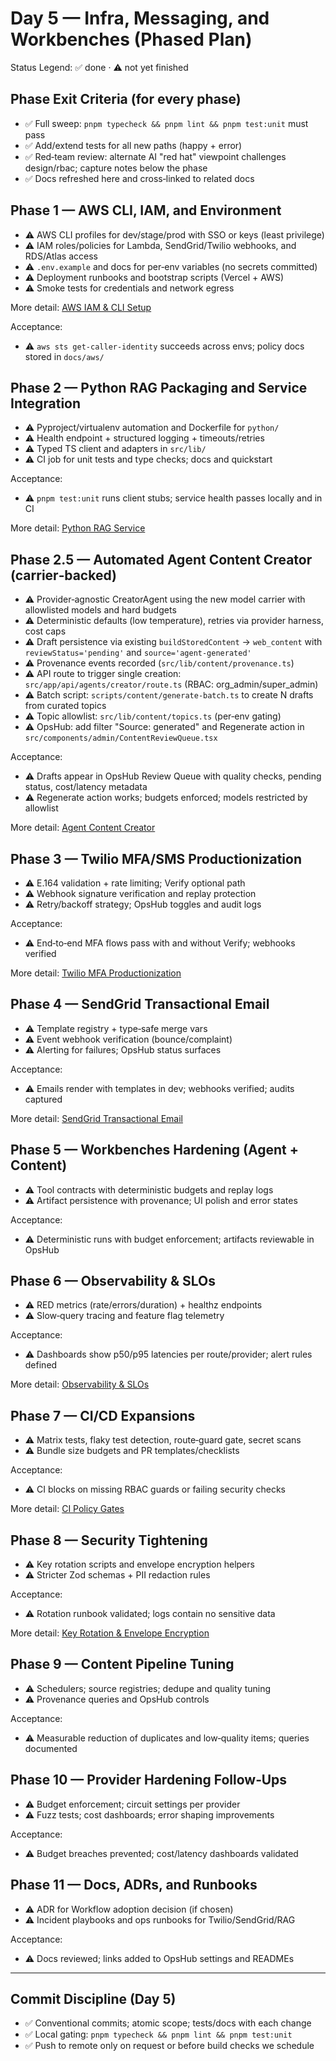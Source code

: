 <!--
AI Summary: Day 5 roadmap with phased, testable checklists for Infra, Messaging, and Workbenches.
Use ✅ when complete and ⚠️ while in progress. No placeholder commits; each item should be substantive with tests/docs.
Related: docs/planning/ENTERPRISE_RBAC_AND_ADMIN_DASHBOARD.md (Day 4), docs/development/CONFIGURATION.md, docs/integrations/ENVIRONMENT_VARIABLES.md.
-->

# Day 5 — Infra, Messaging, and Workbenches (Phased Plan)

Status Legend: ✅ done · ⚠️ not yet finished

## Phase Exit Criteria (for every phase)

- ✅ Full sweep: `pnpm typecheck && pnpm lint && pnpm test:unit` must pass
- ✅ Add/extend tests for all new paths (happy + error)
- ✅ Red‑team review: alternate AI "red hat" viewpoint challenges design/rbac; capture notes below the phase
- ✅ Docs refreshed here and cross‑linked to related docs

## Phase 1 — AWS CLI, IAM, and Environment

- ⚠️ AWS CLI profiles for dev/stage/prod with SSO or keys (least privilege)
- ⚠️ IAM roles/policies for Lambda, SendGrid/Twilio webhooks, and RDS/Atlas access
- ⚠️ `.env.example` and docs for per‑env variables (no secrets committed)
- ⚠️ Deployment runbooks and bootstrap scripts (Vercel + AWS)
- ⚠️ Smoke tests for credentials and network egress

More detail: [AWS IAM & CLI Setup](../infra/AWS_IAM_SETUP.md)

Acceptance:

- ⚠️ `aws sts get-caller-identity` succeeds across envs; policy docs stored in `docs/aws/`

## Phase 2 — Python RAG Packaging and Service Integration

- ⚠️ Pyproject/virtualenv automation and Dockerfile for `python/`
- ⚠️ Health endpoint + structured logging + timeouts/retries
- ⚠️ Typed TS client and adapters in `src/lib/`
- ⚠️ CI job for unit tests and type checks; docs and quickstart

Acceptance:

- ⚠️ `pnpm test:unit` runs client stubs; service health passes locally and in CI

More detail: [Python RAG Service](../rag/PYTHON_RAG_SERVICE.md)

## Phase 2.5 — Automated Agent Content Creator (carrier‑backed)

- ⚠️ Provider‑agnostic CreatorAgent using the new model carrier with allowlisted models and hard budgets
- ⚠️ Deterministic defaults (low temperature), retries via provider harness, cost caps
- ⚠️ Draft persistence via existing `buildStoredContent` → `web_content` with `reviewStatus='pending'` and `source='agent-generated'`
- ⚠️ Provenance events recorded (`src/lib/content/provenance.ts`)
- ⚠️ API route to trigger single creation: `src/app/api/agents/creator/route.ts` (RBAC: org_admin/super_admin)
- ⚠️ Batch script: `scripts/content/generate-batch.ts` to create N drafts from curated topics
- ⚠️ Topic allowlist: `src/lib/content/topics.ts` (per‑env gating)
- ⚠️ OpsHub: add filter "Source: generated" and Regenerate action in `src/components/admin/ContentReviewQueue.tsx`

Acceptance:

- ⚠️ Drafts appear in OpsHub Review Queue with quality checks, pending status, cost/latency metadata
- ⚠️ Regenerate action works; budgets enforced; models restricted by allowlist

More detail: [Agent Content Creator](../content/AGENT_CONTENT_CREATOR.md)

## Phase 3 — Twilio MFA/SMS Productionization

- ⚠️ E.164 validation + rate limiting; Verify optional path
- ⚠️ Webhook signature verification and replay protection
- ⚠️ Retry/backoff strategy; OpsHub toggles and audit logs

Acceptance:

- ⚠️ End‑to‑end MFA flows pass with and without Verify; webhooks verified

More detail: [Twilio MFA Productionization](../messaging/TWILIO_MFA_PROD.md)

## Phase 4 — SendGrid Transactional Email

- ⚠️ Template registry + type‑safe merge vars
- ⚠️ Event webhook verification (bounce/complaint)
- ⚠️ Alerting for failures; OpsHub status surfaces

Acceptance:

- ⚠️ Emails render with templates in dev; webhooks verified; audits captured

More detail: [SendGrid Transactional Email](../messaging/SENDGRID_TRANSACTIONAL_EMAIL.md)

## Phase 5 — Workbenches Hardening (Agent + Content)

- ⚠️ Tool contracts with deterministic budgets and replay logs
- ⚠️ Artifact persistence with provenance; UI polish and error states

Acceptance:

- ⚠️ Deterministic runs with budget enforcement; artifacts reviewable in OpsHub

## Phase 6 — Observability & SLOs

- ⚠️ RED metrics (rate/errors/duration) + healthz endpoints
- ⚠️ Slow‑query tracing and feature flag telemetry

Acceptance:

- ⚠️ Dashboards show p50/p95 latencies per route/provider; alert rules defined

More detail: [Observability & SLOs](../observability/OBSERVABILITY_SLOS.md)

## Phase 7 — CI/CD Expansions

- ⚠️ Matrix tests, flaky test detection, route‑guard gate, secret scans
- ⚠️ Bundle size budgets and PR templates/checklists

Acceptance:

- ⚠️ CI blocks on missing RBAC guards or failing security checks

More detail: [CI Policy Gates](../ci/CI_POLICY_GATES.md)

## Phase 8 — Security Tightening

- ⚠️ Key rotation scripts and envelope encryption helpers
- ⚠️ Stricter Zod schemas + PII redaction rules

Acceptance:

- ⚠️ Rotation runbook validated; logs contain no sensitive data

More detail: [Key Rotation & Envelope Encryption](../security/KEY_ROTATION_AND_ENVELOPE_ENCRYPTION.md)

## Phase 9 — Content Pipeline Tuning

- ⚠️ Schedulers; source registries; dedupe and quality tuning
- ⚠️ Provenance queries and OpsHub controls

Acceptance:

- ⚠️ Measurable reduction of duplicates and low‑quality items; queries documented

## Phase 10 — Provider Hardening Follow‑Ups

- ⚠️ Budget enforcement; circuit settings per provider
- ⚠️ Fuzz tests; cost dashboards; error shaping improvements

Acceptance:

- ⚠️ Budget breaches prevented; cost/latency dashboards validated

## Phase 11 — Docs, ADRs, and Runbooks

- ⚠️ ADR for Workflow adoption decision (if chosen)
- ⚠️ Incident playbooks and ops runbooks for Twilio/SendGrid/RAG

Acceptance:

- ⚠️ Docs reviewed; links added to OpsHub settings and READMEs

---

## Commit Discipline (Day 5)

- ✅ Conventional commits; atomic scope; tests/docs with each change
- ✅ Local gating: `pnpm typecheck && pnpm lint && pnpm test:unit`
- ✅ Push to remote only on request or before build checks we schedule
